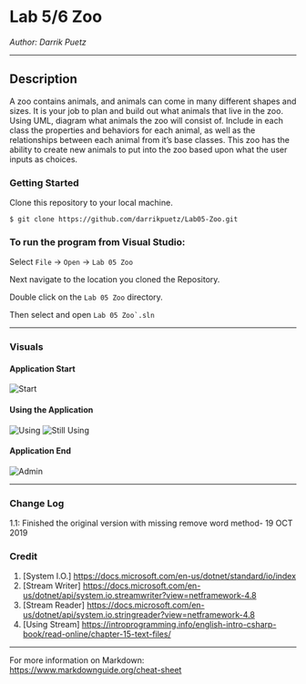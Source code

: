 # Lab 5/6 Zoo

*Author: Darrik Puetz*

----

## Description

A zoo contains animals, and animals can come in many different shapes and sizes. It is your job to plan and build out what animals that live in the zoo.
Using UML, diagram what animals the zoo will consist of. Include in each class the properties and behaviors for each animal, as well as the relationships between each animal from it’s base classes. This zoo has the ability to create new animals to put into the zoo based upon what the user inputs as choices.

### Getting Started
Clone this repository to your local machine.

```
$ git clone https://github.com/darrikpuetz/Lab05-Zoo.git
```

### To run the program from Visual Studio:
Select ```File``` -> ```Open``` -> ```Lab 05 Zoo```

Next navigate to the location you cloned the Repository.

Double click on the ```Lab 05 Zoo``` directory.

Then select and open ```Lab 05 Zoo`.sln```

---


### Visuals

#### Application Start
![Start](https://via.placeholder.com/750x500)
#### Using the Application
![Using](https://via.placeholder.com/750x500)
![Still Using](https://via.placeholder.com/750x500)
#### Application End
![Admin](https://via.placeholder.com/750x500)

---

### Change Log
1.1: Finished the original version with missing remove word method- 19 OCT 2019  

### Credit 
1. [System I.O.] https://docs.microsoft.com/en-us/dotnet/standard/io/index
2. [Stream Writer] https://docs.microsoft.com/en-us/dotnet/api/system.io.streamwriter?view=netframework-4.8
3. [Stream Reader] https://docs.microsoft.com/en-us/dotnet/api/system.io.stringreader?view=netframework-4.8
4. [Using Stream] https://introprogramming.info/english-intro-csharp-book/read-online/chapter-15-text-files/




------------------------------
For more information on Markdown: https://www.markdownguide.org/cheat-sheet